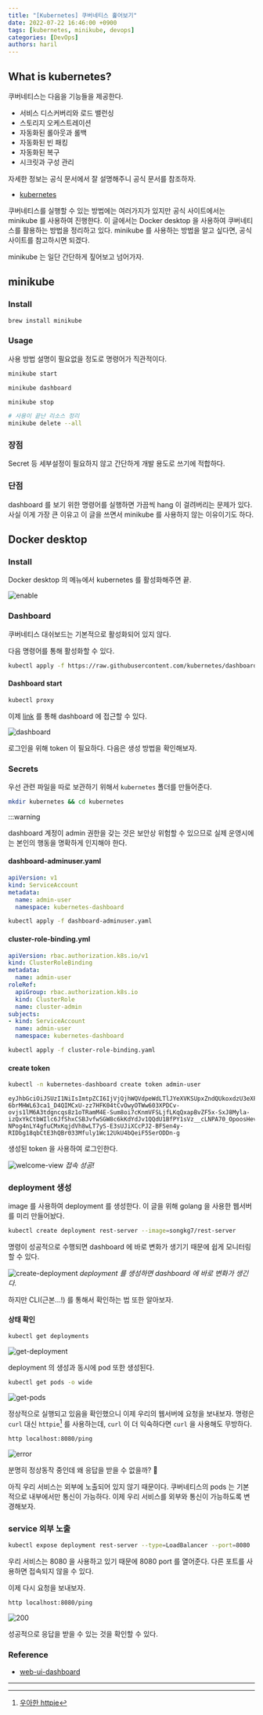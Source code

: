 ```yaml
---
title: "[Kubernetes] 쿠버네티스 훑어보기"
date: 2022-07-22 16:46:00 +0900
tags: [kubernetes, minikube, devops]
categories: [DevOps]
authors: haril
---
```


## What is kubernetes?

쿠버네티스는 다음을 기능들을 제공한다.

- 서비스 디스커버리와 로드 밸런싱
- 스토리지 오케스트레이션
- 자동화된 롤아웃과 롤백
- 자동화된 빈 패킹
- 자동화된 복구
- 시크릿과 구성 관리

자세한 정보는 공식 문서에서 잘 설명해주니 공식 문서를 참조하자.

- [kubernetes](https://kubernetes.io/ko/docs/concepts/overview/what-is-kubernetes/)

쿠버네티스를 실행할 수 있는 방법에는 여러가지가 있지만 공식 사이트에서는 minikube 를 사용하여 진행한다.
이 글에서는 Docker desktop 을 사용하여 쿠버네티스를 활용하는 방법을 정리하고 있다.
minikube 를 사용하는 방법을 알고 싶다면, 공식 사이트를 참고하시면 되겠다.

minikube 는 일단 간단하게 짚어보고 넘어가자.

## minikube

### Install

```bash
brew install minikube
```

### Usage

사용 방법 설명이 필요없을 정도로 명령어가 직관적이다.

```bash
minikube start
```

```bash
minikube dashboard
```

```bash
minikube stop
```

```bash
# 사용이 끝난 리소스 정리
minikube delete --all
```

### 장점

Secret 등 세부설정이 필요하지 않고 간단하게 개발 용도로 쓰기에 적합하다.

### 단점

dashboard 를 보기 위한 명령어를 실행하면 가끔씩 hang 이 걸려버리는 문제가 있다.
사실 이게 가장 큰 이유고 이 글을 쓰면서 minikube 를 사용하지 않는 이유이기도 하다.

## Docker desktop

### Install

Docker desktop 의 메뉴에서 kubernetes 를 활성화해주면 끝.

![enable](./enable-kube.webp)

### Dashboard

쿠버네티스 대쉬보드는 기본적으로 활성화되어 있지 않다.

다음 명령어를 통해 활성화할 수 있다.

```bash
kubectl apply -f https://raw.githubusercontent.com/kubernetes/dashboard/v2.5.0/aio/deploy/recommended.yaml
```

#### Dashboard start

```bash
kubectl proxy
```

이제 [link](http://localhost:8001/api/v1/namespaces/kubernetes-dashboard/services/https:kubernetes-dashboard:/proxy/) 를 통해 dashboard 에 접근할 수 있다.

![dashboard](./dashboard-login.webp)

로그인을 위해 token 이 필요하다. 다음은 생성 방법을 확인해보자.

### Secrets

우선 관련 파일을 따로 보관하기 위해서 `kubernetes` 폴더를 만들어준다.

```bash
mkdir kubernetes && cd kubernetes
```

:::warning

dashboard 계정이 admin 권한을 갖는 것은 보안상 위험할 수 있으므로 실제 운영시에는 본인의 행동을 명확하게 인지해야 한다.

#### dashboard-adminuser.yaml

```yaml
apiVersion: v1
kind: ServiceAccount
metadata:
  name: admin-user
  namespace: kubernetes-dashboard
```

```bash
kubectl apply -f dashboard-adminuser.yaml
```

#### cluster-role-binding.yml

```yaml
apiVersion: rbac.authorization.k8s.io/v1
kind: ClusterRoleBinding
metadata:
  name: admin-user
roleRef:
  apiGroup: rbac.authorization.k8s.io
  kind: ClusterRole
  name: cluster-admin
subjects:
- kind: ServiceAccount
  name: admin-user
  namespace: kubernetes-dashboard
```

```bash
kubectl apply -f cluster-role-binding.yaml
```

#### create token

```bash
kubectl -n kubernetes-dashboard create token admin-user
```

```text
eyJhbGciOiJSUzI1NiIsImtpZCI6IjVjQjhWQVdpeWdLTlJYeXVKSUpxZndQUkoxdzU3eXFvM2dtMHJQZGY4TUkifQ.eyJhdWQiOlsiaHR0cHM6Ly9rdWJlcm5ldGVzLmRlZmF1bHQuc3ZjLmNsdXN0ZXIubG9jYWwiXSwiZXhwIjox7jU4NTA3NTY1LCJpYXQiOjE2NTg1MDM5NjUsImlzcyI6Imh0dHBzOi8va3ViZXJuZXRlcy5kZWZhdWx0LnN2Yy5jbHVzdGVyLmxvY2FsIiwia3ViZXJuZXRlcy5pbyI6eyJuYW4lc3BhY2UiOiJrdWJlcm5ldGVzLWRhc2hib2FyZCIsInNlcnZpY2VhY2NvdW55Ijp7Im5hbWUiOiJhZG1pbi11c2VyIiwidWlkIjoiZTRkODM5NjQtZWE2MC00ZWI0LTk1NDgtZjFjNWQ3YWM4ZGQ3In19LCJuYmYiOjE2NTg1MDM5NjUsInN1YiI6InN5c3RlbTpzZXJ2aWNlYWNjb3VudDprdWJlcm5ldGVzLWRhc2hib2FyZDphZG1pbi11c2VyIn1.RjoUaQnhTVKvzpAx_rToItI8HTZsr-6brMHWL63ca1_D4QIMCxU-zz7HFK04tCvOwyOTWw603XPDCv-ovjs1lM6A3tdgncqs8z1oTRamM4E-Sum8oi7cKnmVFSLjfLKqQxapBvZF5x-SxJ8Myla-izQxYkCtbWIlc6JfShxCSBJvfwSGW8c6kKdYdJv1QQdU1BfPY1sVz__cLNPA70_OpoosHevfVV86hsMvxCwVkNQHIpGlBX-NPog4nLY4gfuCMxKqjdVh8wLT7yS-E3sUJiXCcPJ2-BFSen4y-RIDbg18qbCtE3hQBr033Mfuly1Wc12UkU4bQeiF5SerODDn-g
```

생성된 token 을 사용하여 로그인한다.

![welcome-view](./welcome.webp)
_접속 성공!_

### deployment 생성

image 를 사용하여 deployment 를 생성한다. 이 글을 위해 golang 을 사용한 웹서버를 미리 만들어놨다.

```bash
kubectl create deployment rest-server --image=songkg7/rest-server
```

명령이 성공적으로 수행되면 dashboard 에 바로 변화가 생기기 때문에 쉽게 모니터링할 수 있다.

![create-deployment](./create-deployment.webp)
_deployment 를 생성하면 dashboard 에 바로 변화가 생긴다._

하지만 CLI(근본...!) 를 통해서 확인하는 법 또한 알아보자.

#### 상태 확인

```bash
kubectl get deployments
```

![get-deployment](./get-deployment.webp)

deployment 의 생성과 동시에 pod 또한 생성된다.

```bash
kubectl get pods -o wide
```

![get-pods](./get-pods.webp)

정상적으로 실행되고 있음을 확인했으니 이제 우리의 웹서버에 요청을 보내보자.
명령은 `curl` 대신 `httpie`[^footnote] 를 사용하는데, `curl` 이 더 익숙하다면 `curl` 을 사용해도 무방하다.

```bash
http localhost:8080/ping
```

![error](./http-error.webp)

분명히 정상동작 중인데 왜 응답을 받을 수 없을까? 🤔

아직 우리 서비스는 외부에 노출되어 있지 않기 때문이다. 쿠버네티스의 pods 는 기본적으로 내부에서만 통신이 가능하다. 이제 우리 서비스를 외부와 통신이 가능하도록 변경해보자.

### service 외부 노출

```bash
kubectl expose deployment rest-server --type=LoadBalancer --port=8080
```

우리 서비스는 8080 을 사용하고 있기 때문에 8080 port 를 열어준다. 다른 포트를 사용하면 접속되지 않을 수 있다.

이제 다시 요청을 보내보자.

```bash
http localhost:8080/ping
```

![200](./rest-server-200.webp)

성공적으로 응답을 받을 수 있는 것을 확인할 수 있다.

### Reference

- [web-ui-dashboard](https://kubernetes.io/ko/docs/tasks/access-application-cluster/web-ui-dashboard/)

---

[^footnote]: [우아한 httpie](https://haril.dev/blog/2022/06/25/httpie)
